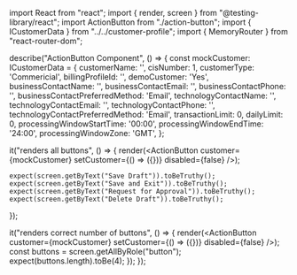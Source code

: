 import React from "react";
import { render, screen } from "@testing-library/react";
import ActionButton from "./action-button";
import { ICustomerData } from "../../customer-profile";
import { MemoryRouter } from "react-router-dom";

describe("ActionButton Component", () => {
     const mockCustomer: ICustomerData = {
        customerName: '',
        cisNumber: 1,
        customerType: 'Commericial',
        billingProfileId: '',
        demoCustomer: 'Yes',
        businessContactName: '',
        businessContactEmail: '',
        businessContactPhone: '',
        businessContactPreferredMethod: 'Email',
        technologyContactName: '',
        technologyContactEmail: '',
        technologyContactPhone: '',
        technologyContactPreferredMethod: 'Email',
        transactionLimit: 0,
        dailyLimit: 0,
        processingWindowStartTime: '00:00',
        processingWindowEndTime: '24:00',
        processingWindowZone: 'GMT',
      };


  it("renders all buttons", () => {
    <MemoryRouter></MemoryRouter>
    render(<ActionButton customer={mockCustomer} setCustomer={() => ({})} disabled={false} />);

    expect(screen.getByText("Save Draft")).toBeTruthy();
    expect(screen.getByText("Save and Exit")).toBeTruthy();
    expect(screen.getByText("Request for Approval")).toBeTruthy();
    expect(screen.getByText("Delete Draft")).toBeTruthy();
  });

  it("renders correct number of buttons", () => {
    render(<ActionButton customer={mockCustomer} setCustomer={() => ({})} disabled={false}  />);
    const buttons = screen.getAllByRole("button");
    expect(buttons.length).toBe(4);
  });
});
